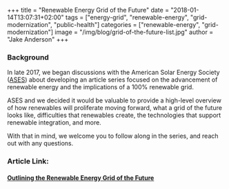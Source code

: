 +++
title = "Renewable Energy Grid of the Future"
date = "2018-01-14T13:07:31+02:00"
tags = ["energy-grid", "renewable-energy", "grid-modernization", "public-health"]
categories = ["renewable-energy", "grid-modernization"]
image = "/img/blog/grid-of-the-future-list.jpg"
author = "Jake Anderson"
+++

### Background

In late 2017, we began discussions with the American Solar Energy Society ([ASES](https://www.ases.org/)) about developing an article series focused on the advancement of renewable energy and the implications of a 100% renewable grid.

ASES and we decided it would be valuable to provide a high-level overview of how renewables will proliferate moving forward, what a grid of the future looks like, difficulties that renewables create, the technologies that support renewable integration, and more. 

With that in mind, we welcome you to follow along in the series, and reach out with any questions.

### Article Link:

#### [Outlining the Renewable Energy Grid of the Future](https://www.ases.org/outlining-the-renewable-energy-grid-of-the-future/)

